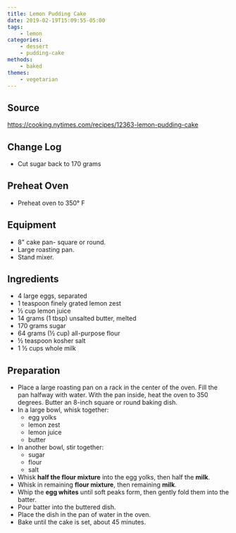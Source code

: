 ```yaml
---
title: Lemon Pudding Cake
date: 2019-02-19T15:09:55-05:00
tags:
    - lemon
categories: 
    - dessert
    - pudding-cake
methods:
    - baked
themes:
    - vegetarian
---
```


## Source
https://cooking.nytimes.com/recipes/12363-lemon-pudding-cake

## Change Log

-   Cut sugar back to 170 grams

## Preheat Oven

-   Preheat oven to 350° F

## Equipment

-   8" cake pan- square or round.
-   Large roasting pan.
-   Stand mixer.

## Ingredients

-   4 large eggs, separated
-   1 teaspoon finely grated lemon zest
-   ½ cup lemon juice
-   14 grams (1 tbsp) unsalted butter, melted
-   170 grams sugar
-   64 grams (½ cup) all-purpose flour
-   ½ teaspoon kosher salt
-   1 ½ cups whole milk

## Preparation

-   Place a large roasting pan on a rack in the center of the oven. Fill
    the pan halfway with water. With the pan inside, heat the oven to
    350 degrees. Butter an 8-inch square or round baking dish.
-   In a large bowl, whisk together:
    -   egg yolks
    -   lemon zest
    -   lemon juice
    -   butter
-   In another bowl, stir together:
    -   sugar
    -   flour
    -   salt
-   Whisk **half the flour mixture** into the egg yolks, then half the
    **milk**.
-   Whisk in remaining **flour mixture**, then remaining **milk**.
-   Whip the **egg whites** until soft peaks form, then gently fold them
    into the batter.
-   Pour batter into the buttered dish.
-   Place the dish in the pan of water in the oven.
-   Bake until the cake is set, about 45 minutes.
